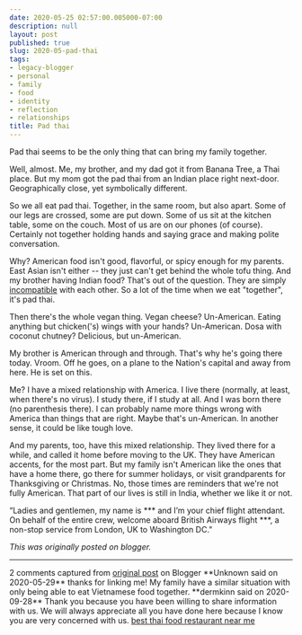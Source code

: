 ```yaml
---
date: 2020-05-25 02:57:00.005000-07:00
description: null
layout: post
published: true
slug: 2020-05-pad-thai
tags:
- legacy-blogger
- personal
- family
- food
- identity
- reflection
- relationships
title: Pad thai
---
```



Pad thai seems to be the only thing that can bring my family together.  

  

Well, almost. Me, my brother, and my dad got it from Banana Tree, a Thai place. But my mom got the pad thai from an Indian place right next-door. Geographically close, yet symbolically different.  

  

So we all eat pad thai. Together, in the same room, but also apart. Some of our legs are crossed, some are put down. Some of us sit at the kitchen table, some on the couch. Most of us are on our phones (of course). Certainly not together holding hands and saying grace and making polite conversation.  

  

Why? American food isn't good, flavorful, or spicy enough for my parents. East Asian isn't either -- they just can't get behind the whole tofu thing. And my brother having Indian food? That's out of the question. They are simply [incompatible](https://wwwdabblebabble.wordpress.com/2020/05/05/dont-point-the-finger/) with each other. So a lot of the time when we eat "together", it's pad thai.  

  

Then there's the whole vegan thing. Vegan cheese? Un-American. Eating anything but chicken('s) wings with your hands? Un-American. Dosa with coconut chutney? Delicious, but un-American.  

  

My brother is American through and through. That's why he's going there today. Vroom. Off he goes, on a plane to the Nation's capital and away from here. He is set on this.  

  

Me? I have a mixed relationship with America. I live there (normally, at least, when there's no virus). I study there, if I study at all. And I was born there (no parenthesis there). I can probably name more things wrong with America than things that are right. Maybe that's un-American. In another sense, it could be like tough love.  

  

And my parents, too, have this mixed relationship. They lived there for a while, and called it home before moving to the UK. They have American accents, for the most part. But my family isn't American like the ones that have a home there, go there for summer holidays, or visit grandparents for Thanksgiving or Christmas. No, those times are reminders that we're not fully American. That part of our lives is still in India, whether we like it or not.  

  

“Ladies and gentlemen, my name is \*\*\* and I’m your chief flight attendant. On behalf of the entire crew, welcome aboard British Airways flight \*\*\*, a non-stop service from London, UK to Washington DC."

*This was originally posted on blogger.*

-----------------------------

2 comments captured from [original post](https://www.rohanprasad.org/2020/05/pad-thai.html) on Blogger
\*\*Unknown said on 2020-05-29\*\*
thanks for linking me! My family have a similar situation with only being able to eat Vietnamese food together.
\*\*dermkinn said on 2020-09-28\*\*
Thank you because you have been willing to share information with us. We will always appreciate all you have done here because I know you are very concerned with us. [best thai food restaurant near me](https://www.kinndermchermside.com.au/)
